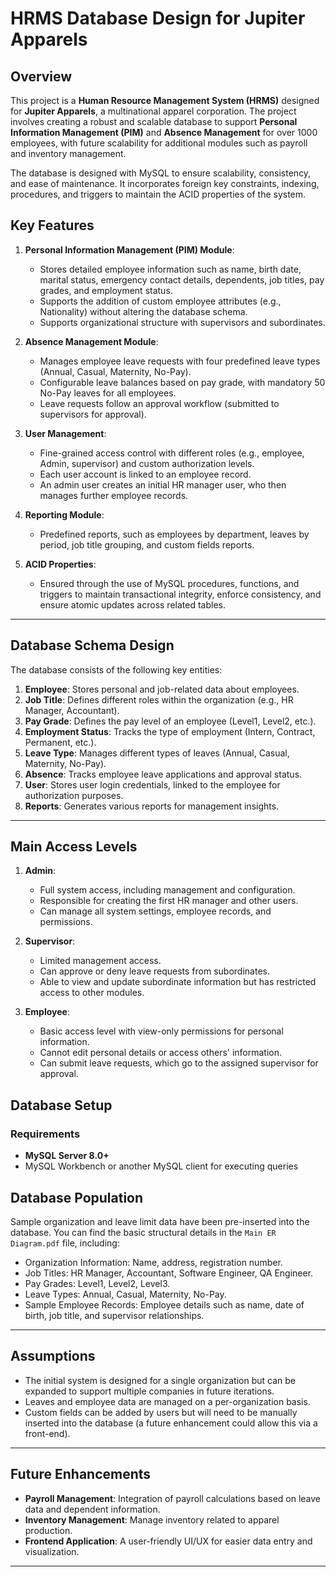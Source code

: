 # HRMS Database Design for Jupiter Apparels

## Overview

This project is a **Human Resource Management System (HRMS)** designed for **Jupiter Apparels**, a multinational apparel corporation. The project involves creating a robust and scalable database to support **Personal Information Management (PIM)** and **Absence Management** for over 1000 employees, with future scalability for additional modules such as payroll and inventory management. 

The database is designed with MySQL to ensure scalability, consistency, and ease of maintenance. It incorporates foreign key constraints, indexing, procedures, and triggers to maintain the ACID properties of the system.

## Key Features

1. **Personal Information Management (PIM) Module**: 
   - Stores detailed employee information such as name, birth date, marital status, emergency contact details, dependents, job titles, pay grades, and employment status.
   - Supports the addition of custom employee attributes (e.g., Nationality) without altering the database schema.
   - Supports organizational structure with supervisors and subordinates.
   
2. **Absence Management Module**: 
   - Manages employee leave requests with four predefined leave types (Annual, Casual, Maternity, No-Pay).
   - Configurable leave balances based on pay grade, with mandatory 50 No-Pay leaves for all employees.
   - Leave requests follow an approval workflow (submitted to supervisors for approval).
   
3. **User Management**:
   - Fine-grained access control with different roles (e.g., employee, Admin, supervisor) and custom authorization levels.
   - Each user account is linked to an employee record. 
   - An admin user creates an initial HR manager user, who then manages further employee records.

4. **Reporting Module**:
   - Predefined reports, such as employees by department, leaves by period, job title grouping, and custom fields reports.
   
5. **ACID Properties**:
   - Ensured through the use of MySQL procedures, functions, and triggers to maintain transactional integrity, enforce consistency, and ensure atomic updates across related tables.

---

## Database Schema Design

The database consists of the following key entities:

1. **Employee**: Stores personal and job-related data about employees.
2. **Job Title**: Defines different roles within the organization (e.g., HR Manager, Accountant).
3. **Pay Grade**: Defines the pay level of an employee (Level1, Level2, etc.).
4. **Employment Status**: Tracks the type of employment (Intern, Contract, Permanent, etc.).
5. **Leave Type**: Manages different types of leaves (Annual, Casual, Maternity, No-Pay).
6. **Absence**: Tracks employee leave applications and approval status.
7. **User**: Stores user login credentials, linked to the employee for authorization purposes.
8. **Reports**: Generates various reports for management insights.

---
## Main Access Levels

1. **Admin**:
   - Full system access, including management and configuration.
   - Responsible for creating the first HR manager and other users.
   - Can manage all system settings, employee records, and permissions.

2. **Supervisor**:
   - Limited management access.
   - Can approve or deny leave requests from subordinates.
   - Able to view and update subordinate information but has restricted access to other modules.

3. **Employee**:
   - Basic access level with view-only permissions for personal information.
   - Cannot edit personal details or access others' information.
   - Can submit leave requests, which go to the assigned supervisor for approval.
## Database Setup

### Requirements

- **MySQL Server 8.0+**
- MySQL Workbench or another MySQL client for executing queries

## Database Population

Sample organization and leave limit data have been pre-inserted into the database. You can find the basic structural details in the `Main ER Diagram.pdf` file, including:

- Organization Information: Name, address, registration number.
- Job Titles: HR Manager, Accountant, Software Engineer, QA Engineer.
- Pay Grades: Level1, Level2, Level3.
- Leave Types: Annual, Casual, Maternity, No-Pay.
- Sample Employee Records: Employee details such as name, date of birth, job title, and supervisor relationships.

---

## Assumptions

- The initial system is designed for a single organization but can be expanded to support multiple companies in future iterations.
- Leaves and employee data are managed on a per-organization basis.
- Custom fields can be added by users but will need to be manually inserted into the database (a future enhancement could allow this via a front-end).

---

## Future Enhancements

- **Payroll Management**: Integration of payroll calculations based on leave data and dependent information.
- **Inventory Management**: Manage inventory related to apparel production.
- **Frontend Application**: A user-friendly UI/UX for easier data entry and visualization.

---
